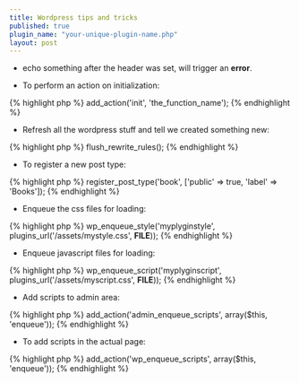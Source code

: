 ```yaml
---
title: Wordpress tips and tricks
published: true
plugin_name: "your-unique-plugin-name.php"
layout: post
---
```


- echo something after the header was set, will trigger an **error**.

- To perform an action on initialization:

{% highlight php %}
add_action('init', 'the_function_name');
{% endhighlight %}

- Refresh all the wordpress stuff and tell we created something new:

{% highlight php %}
flush_rewrite_rules();
{% endhighlight %}

- To register a new post type:

{% highlight php %}
register_post_type('book', ['public' => true, 'label' => 'Books']);
{% endhighlight %}

- Enqueue the css files for loading:

{% highlight php %}
wp_enqueue_style('myplyginstyle', plugins_url('/assets/mystyle.css', __FILE__));
{% endhighlight %}

- Enqueue javascript files for loading:

{% highlight php %}
wp_enqueue_script('myplyginscript', plugins_url('/assets/myscript.css', __FILE__));
{% endhighlight %}

- Add scripts to admin area:

{% highlight php %}
add_action('admin_enqueue_scripts', array($this, 'enqueue'));
{% endhighlight %}

- To add scripts in the actual page:

{% highlight php %}
add_action('wp_enqueue_scripts', array($this, 'enqueue'));
{% endhighlight %}
